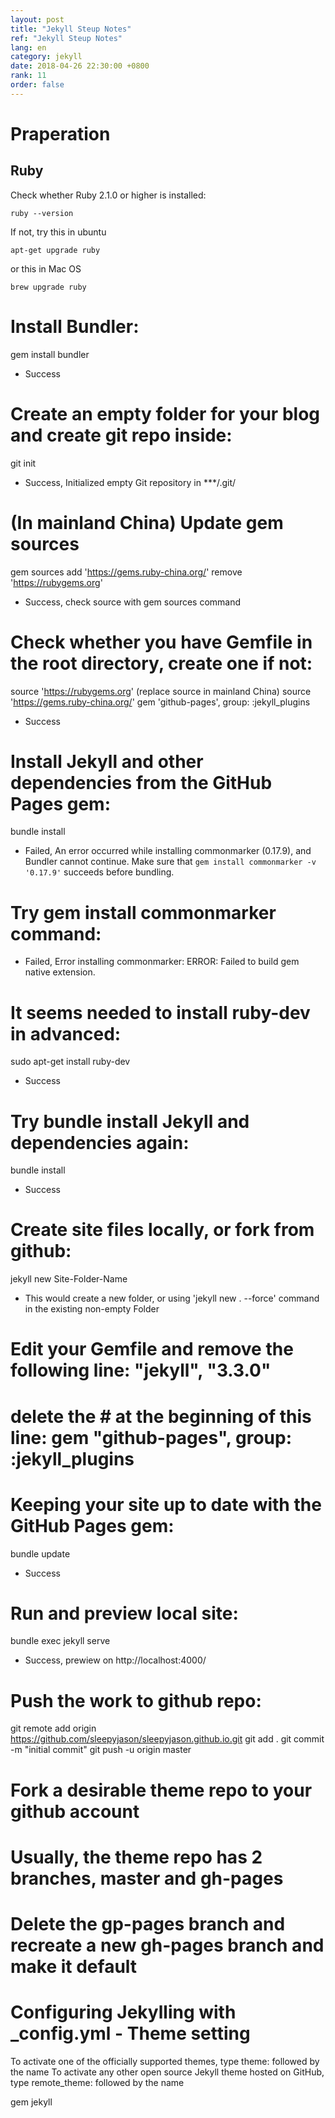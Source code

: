 ```yaml
---
layout: post
title: "Jekyll Steup Notes"
ref: "Jekyll Steup Notes"
lang: en
category: jekyll
date: 2018-04-26 22:30:00 +0800
rank: 11
order: false
---
```


# Praperation
## Ruby
Check whether Ruby 2.1.0 or higher is installed:
```
ruby --version
```
If not, try this in ubuntu
```
apt-get upgrade ruby
```
or this in Mac OS
```
brew upgrade ruby
```

# Install Bundler:
gem install bundler
- Success

# Create an empty folder for your blog and create git repo inside:
git init
- Success, Initialized empty Git repository in ***/.git/

# (In mainland China) Update gem sources
gem sources add 'https://gems.ruby-china.org/' remove 'https://rubygems.org'
- Success, check source with gem sources command

# Check whether you have Gemfile in the root directory, create one if not:
source 'https://rubygems.org'
(replace source in mainland China) source 'https://gems.ruby-china.org/'
gem 'github-pages', group: :jekyll_plugins
- Success

# Install Jekyll and other dependencies from the GitHub Pages gem:
bundle install
- Failed, An error occurred while installing commonmarker (0.17.9), and Bundler cannot continue. Make sure that `gem install commonmarker -v '0.17.9'` succeeds before bundling.

# Try gem install commonmarker command:
- Failed, Error installing commonmarker: ERROR: Failed to build gem native extension.

# It seems needed to install ruby-dev in advanced:
sudo apt-get install ruby-dev
- Success

# Try bundle install Jekyll and dependencies again:
bundle install
- Success

# Create site files locally, or fork from github:
jekyll new Site-Folder-Name
- This would create a new folder, or using 'jekyll new . --force' command in the existing non-empty Folder

# Edit your Gemfile and remove the following line: "jekyll", "3.3.0"
# delete the # at the beginning of this line: gem "github-pages", group: :jekyll_plugins

# Keeping your site up to date with the GitHub Pages gem:
bundle update
- Success

# Run and preview local site:
bundle exec jekyll serve
- Success, prewiew on http://localhost:4000/

# Push the work to github repo:
git remote add origin https://github.com/sleepyjason/sleepyjason.github.io.git
git add .
git commit -m "initial commit"
git push -u origin master

# Fork a desirable theme repo to your github account
# Usually, the theme repo has 2 branches, master and gh-pages
# Delete the gp-pages branch and recreate a new gh-pages branch and make it default










# Configuring Jekylling with _config.yml - Theme setting
To activate one of the officially supported themes, type theme: followed by the name
To activate any other open source Jekyll theme hosted on GitHub, type remote_theme: followed by the name




gem jekyll

